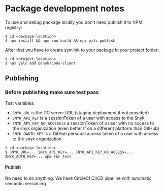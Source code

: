# Package development notes

To use and debug package locally you don't need publish it to NPM registry:

```shell script
$ cd <package-location>
$ npm install && npm run build && npx yalc publish
```

After that you have to create symlink to your package in your project folder:

```shell script
$ cd <project-location>
$ npx yalc add @snyk/code-client
```

## Publishing

### Before publishing make sure test pass

Test variables:

- `SNYK_URL` is the DC server URL (staging deployment if not provided)
- `SNYK_API_KEY` is a sessionToken of a user with access to the Snyk
- `SNYK_API_KEY_NO_ACCESS` is a sessionToken of a user with no access to the snyk organization (even better if on a different platform than GitHub)
- `SNYK_OAUTH_KEY` is a GitHub personal access token of a user with access to the snyk organization

```shell script
$ cd <package-location>
$ SNYK_URL=... SNYK_API_KEY=... SNYK_API_KEY_NO_ACCESS=... SNYK_AUTH_KEY=... npm run test
```

#### Publish

No need to do anything. We have CircleCI CI/CD pipeline with automatic semantic versioning
